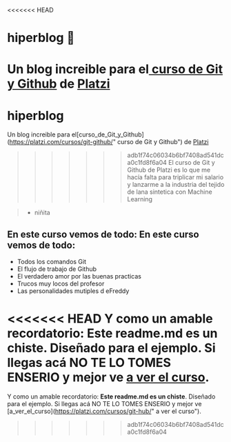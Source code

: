 <<<<<<< HEAD
# hiperblog 💚
Un blog increible para el[ curso de Git y Github](https://platzi.com/cursos/git-github/ " curso de Git y Github") de [Platzi](https://platzi.com/ "Platzi")
=======
# hiperblog
Un blog increible para el[curso_de_Git_y_Github](https://platzi.com/cursos/git-github/" curso de Git y Github") de [Platzi](https://platzi.com/"Platzi")
>>>>>>> adb1f74c06034b6bf7408ad541dca0c1fd8f6a04
> El curso de Git y Github de Platzi es lo que me hacía falta para triplicar mi salario y lanzarme a la industria del tejido de lana sintetica con Machine Learning 

> - niñita

## En este curso vemos de todo: En este curso vemos de todo:
* Todos los comandos Git
* El flujo de trabajo de Github
* El verdadero amor por las buenas practicas
* Trucos muy locos del profesor
* Las personalidades mutiples d eFreddy

<<<<<<< HEAD
Y como un amable recordatorio: **Este readme.md es un chiste**. Diseñado para el ejemplo. Si llegas acá NO TE LO TOMES ENSERIO y mejor ve [**a ver el curso**](https://platzi.com/cursos/git-hub/ "a ver el curso").
=======
Y como un amable recordatorio: **Este readme.md es un chiste**. Diseñado para el ejemplo. Si llegas acá NO TE LO TOMES ENSERIO y mejor ve [a_ver_el_curso](https://platzi.com/cursos/git-hub/" a ver el curso").
>>>>>>> adb1f74c06034b6bf7408ad541dca0c1fd8f6a04
